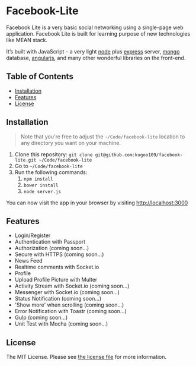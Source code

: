 # Facebook-Lite

Facebook Lite is a very basic social networking using a single-page web application. Facebook Lite is built for learning purpose of new technologies like MEAN stack.

It’s built with JavaScript – a very light [node](https://nodejs.org) plus [express](http://expressjs.com) server, [mongo](https://www.mongodb.com/) database, [angularjs](https://angularjs.org/), and many other wonderful libraries on the front-end.

## Table of Contents

- [Installation](#installation)
- [Features](#features)
- [License](#license)

## Installation

> Note that you're free to adjust the `~/Code/facebook-lite` location to any directory you want on your machine.

1. Clone this repository: `git clone git@github.com:kugoo109/facebook-lite.git ~/Code/facebook-lite`
2. Go to `~/Code/facebook-lite`
3. Run the following commands:
    1. `npm install`
    2. `bower install`
    3. `node server.js`

You can now visit the app in your browser by visiting [http://localhost:3000](http://localhost:3000)

## Features

- Login/Register
- Authentication with Passport
- Authorization (coming soon...)
- Secure with HTTPS (coming soon...)
- News Feed
- Realtime comments with Socket.io
- Profile
- Upload Profile Picture with Multer
- Activity Stream with Socket.io (coming soon...)
- Messenger with Socket.io (coming soon...)
- Status Notification (coming soon...)
- 'Show more' when scrolling (coming soon...)
- Error Notification with Toastr (coming soon...)
- Gulp (coming soon...)
- Unit Test with Mocha (coming soon...)

## License

The MIT License. Please see [the license file](license.txt) for more information.
